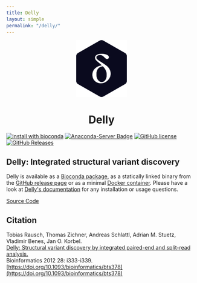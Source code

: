 ```yaml
---
title: Delly
layout: simple
permalink: "/delly/"
---
```


<p align="center">
   <a href="https://academic.oup.com/bioinformatics/article/28/18/i333/245403/DELLY-structural-variant-discovery-by-integrated">
   <img height="150" src="https://raw.githubusercontent.com/dellytools/assets/master/delly-logo/delly-logo-539x600.png">
   </a>
   <h1 align="center">Delly</h1>
</p>

[![install with bioconda](https://img.shields.io/badge/install%20with-bioconda-brightgreen.svg?style=flat-square)](http://bioconda.github.io/recipes/delly/README.html)
[![Anaconda-Server Badge](https://anaconda.org/bioconda/delly/badges/downloads.svg)](https://anaconda.org/bioconda/delly)
[![GitHub license](https://img.shields.io/badge/License-GPLv3-blue.svg)](https://raw.githubusercontent.com/dellytools/delly/master/LICENSE)
[![GitHub Releases](https://img.shields.io/github/release/dellytools/delly.svg)](https://github.com/dellytools/delly/releases)


## Delly: Integrated structural variant discovery

Delly is available as a [Bioconda package](https://anaconda.org/bioconda/delly), as a statically linked binary from the [GitHub release page](https://github.com/dellytools/delly/releases/) or as a minimal [Docker container](https://hub.docker.com/r/dellytools/delly/). Please have a look at [Delly's documentation](https://github.com/dellytools/delly/blob/master/README.md) for any installation or usage questions.

[Source Code](https://github.com/dellytools/delly/)

## Citation

Tobias Rausch, Thomas Zichner, Andreas Schlattl, Adrian M. Stuetz, Vladimir Benes, Jan O. Korbel.  
[Delly: Structural variant discovery by integrated paired-end and split-read analysis.](http://bioinformatics.oxfordjournals.org/content/28/18/i333.abstract)      
Bioinformatics 2012 28: i333-i339.      
[https://doi.org/10.1093/bioinformatics/bts378](https://doi.org/10.1093/bioinformatics/bts378)
